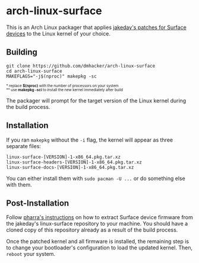 # arch-linux-surface

This is an Arch Linux packager that applies 
[jakeday's patches for Surface devices](https://github.com/jakeday/linux-surface) 
to the Linux kernel of your choice. 

## Building

```
git clone https://github.com/dmhacker/arch-linux-surface
cd arch-linux-surface
MAKEFLAGS="-j$(nproc)" makepkg -sc
```
<sup><sub>\* replace **$(nproc)** with the number of processors on your system</sub></sup><br>
<sup><sub>\*\* use **makepkg -sci** to install the new kernel immediately after build</sub></sup>

The packager will prompt for the target version of the Linux kernel during the build process.

## Installation

If you ran `makepkg` without the `-i` flag, the kernel will appear as three separate files:
```
linux-surface-[VERSION]-1-x86_64.pkg.tar.xz
linux-surface-headers-[VERSION]-1-x86_64.pkg.tar.xz
linux-surface-docs-[VERSION]-1-x86_64.pkg.tar.xz
```
You can either install them with `sudo pacman -U ...` or do something else with them.

## Post-Installation

Follow [pharra's instructions](https://github.com/pharra/linux-surface) on how to extract
Surface device firmware from the jakeday's linux-surface repository to your machine. You should
have a cloned copy of this repository already as a result of the build process.  

Once the patched kernel and all firmware is installed, the remaining step is 
to change your bootloader's configuration to load the updated kernel. Then, `reboot` your system.
